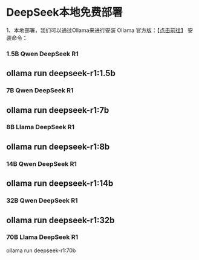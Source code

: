 # DeepSeek本地免费部署
1、本地部署，我们可以通过Ollama来进行安装
Ollama 官方版：【[点击前往](https://ollama.com/)】
安装命令：
### 1.5B Qwen DeepSeek R1

ollama run deepseek-r1:1.5b
---------------------------------------
### 7B Qwen DeepSeek R1

ollama run deepseek-r1:7b
---------------------------------------
### 8B Llama DeepSeek R1

ollama run deepseek-r1:8b
---------------------------------------
### 14B Qwen DeepSeek R1

ollama run deepseek-r1:14b
---------------------------------------
### 32B Qwen DeepSeek R1

ollama run deepseek-r1:32b
---------------------------------------
###  70B Llama DeepSeek R1

ollama run deepseek-r1:70b
